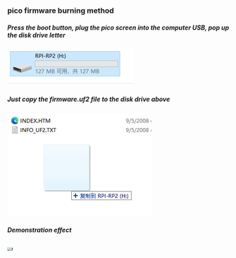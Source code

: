 ### pico firmware burning method

##### Press the boot button, plug the pico screen into the computer USB, pop up the disk drive letter

![1](./1.jpg)



##### Just copy the firmware.uf2 file to the disk drive above

![2](./2.jpg)

##### Demonstration effect

##### <img src="F:\wiki\crowpanel-pico\CrowPanel Pico Display-2.4 inch 320240\factory_firmware\3.jpg" alt="3" style="zoom:50%;" />